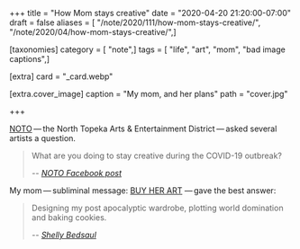 +++
title = "How Mom stays creative"
date = "2020-04-20 21:20:00-07:00"
draft = false
aliases = [ "/note/2020/111/how-mom-stays-creative/", "/note/2020/04/how-mom-stays-creative/",]

[taxonomies]
category = [ "note",]
tags = [ "life", "art", "mom", "bad image captions",]

[extra]
card = "_card.webp"

[extra.cover_image]
caption = "My mom, and her plans"
path = "cover.jpg"

+++

[NOTO](https://explorenoto.org/) — the North Topeka Arts & Entertainment
District — asked several artists a question.

[NOTO Facebook post]: https://www.facebook.com/explorenoto/photos/a.111376888892182/3355542067808965/?type=3&theater

> What are you doing to stay creative during the COVID-19 outbreak?
>
> -- <cite>[NOTO Facebook post][]</cite>


[BUY HER ART]: https://www.shellybedsaul.com/

My mom — subliminal message: [BUY HER ART][] — gave the best answer:

[Shelly Bedsaul]: https://www.facebook.com/explorenoto/photos/a.111376888892182/3355542067808965/?type=3&theater

> Designing my post apocalyptic wardrobe, plotting world domination and baking
> cookies.
>
> -- <cite>[Shelly Bedsaul][]</cite>
